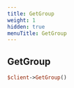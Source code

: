 ```yaml
---
title: GetGroup
weight: 1
hidden: true
menuTitle: GetGroup
---
```

## GetGroup
```perl
$client->GetGroup()
```